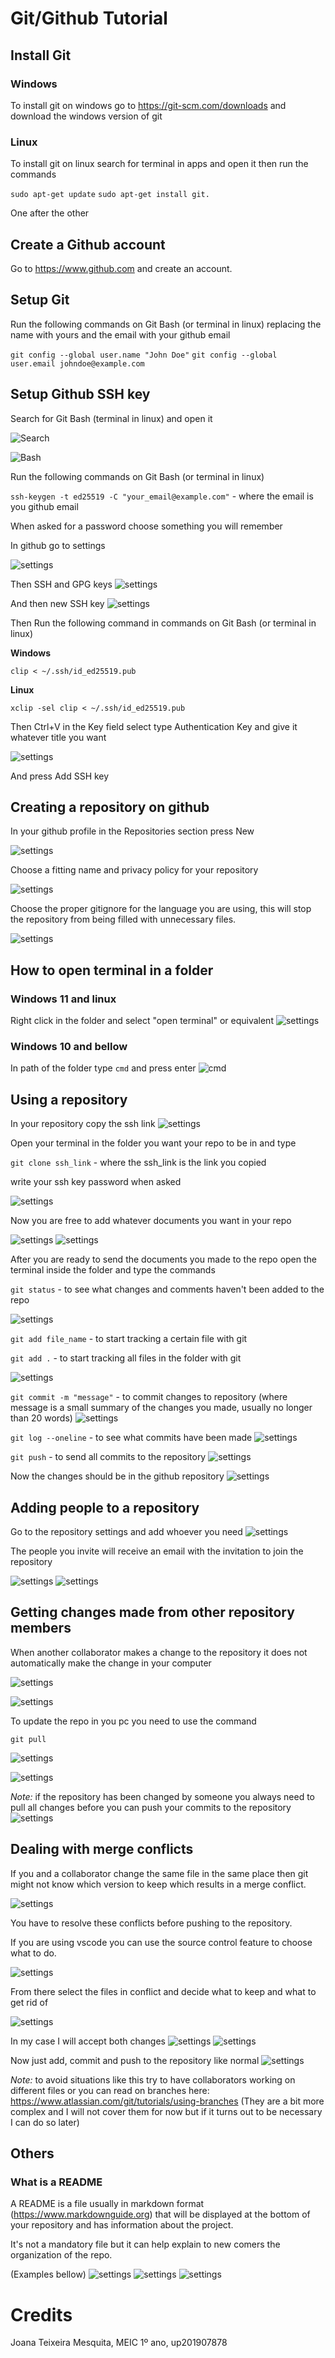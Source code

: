 # Git/Github Tutorial

## Install Git

### Windows

To install git on windows go to https://git-scm.com/downloads and download the windows version of git

### Linux

To install git on linux search for terminal in apps and open it then run the commands

`sudo apt-get update` 
`sudo apt-get install git.`

One after the other

## Create a Github account

Go to https://www.github.com and create an account.

## Setup Git

Run the following commands on Git Bash (or terminal in linux) replacing the name with yours and the email with your github email

`git config --global user.name "John Doe"`
`git config --global user.email johndoe@example.com`

## Setup Github SSH key

Search for Git Bash (terminal in linux) and open it

![Search](images/git_bash_search.png)

![Bash](images/git_bash.png)

Run the following commands on Git Bash (or terminal in linux)

`ssh-keygen -t ed25519 -C "your_email@example.com"` - where the email is you github email

When asked for a password choose something you will remember

In github go to settings

![settings](images/git_hub_settings.png)

Then SSH and GPG keys
![settings](images/ssh_gpg_keys.png)

And then new SSH key
![settings](images/new_ssh.png)

Then Run the following command in commands on Git Bash (or terminal in linux)

**Windows**

`clip < ~/.ssh/id_ed25519.pub`

**Linux**

`xclip -sel clip < ~/.ssh/id_ed25519.pub`

Then Ctrl+V in the Key field select type Authentication Key and give it whatever title you want

![settings](images/create_key.png)

And press Add SSH key

## Creating a repository on github

In your github profile in the Repositories section press New

![settings](images/github_create_repo.png)

Choose a fitting name and privacy policy for your repository

![settings](images/create_op.png)

Choose the proper gitignore for the language you are using, this will stop the repository from being filled with unnecessary files.

![settings](images/git_ignore.png)

## How to open terminal in a folder

### Windows 11 and linux

Right click in the folder and select "open terminal" or equivalent
![settings](images/open%20terminal.png)

### Windows 10 and bellow

In path of the folder type `cmd` and press enter
![cmd](images/cmd.png)


## Using a repository

In your repository copy the ssh link
![settings](images/repo_ssh_2.png)

Open your terminal in the folder you want your repo to be in and type

`git clone ssh_link` - where the ssh_link is the link you copied
 
write your ssh key password when asked

![settings](images/clone.png)

Now you are free to add whatever documents you want in your repo

![settings](images/before.png)
![settings](images/after.png)

After you are ready to send the documents you made to the repo open the terminal inside the folder and type the commands

`git status` - to see what changes and comments haven't been added to the repo 

![settings](images/status.png)

`git add file_name` - to start tracking a certain file with git

`git add .` - to start tracking all files in the folder with git

![settings](images/add.png)

`git commit -m "message"` - to commit changes to repository (where message is a small summary of the changes you made, usually no longer than 20 words)
![settings](images/commit.png)

`git log --oneline` - to see what commits have been made
![settings](images/log.png)


`git push` - to send all commits to the repository
![settings](images/push.png)

Now the changes should be in the github repository
![settings](images/github_after.png)

## Adding people to a repository

Go to the repository settings and add whoever you need
![settings](images/add_person.png)

The people you invite will receive an email with the invitation to join the repository

![settings](images/email.png)
![settings](images/collaborator.png)

## Getting changes made from other repository members

When another collaborator makes a change to the repository it does not automatically make the change in your computer

![settings](images/repo_change.png)


![settings](images/pc_not_change.png)

To update the repo in you pc you need to use the command

`git pull`

![settings](images/pull.png)

![settings](images/change_pc.png)

*Note:* if the repository has been changed by someone you always need to pull all changes before you can push your commits to the repository
![settings](images/must_pull.png)


## Dealing with merge conflicts

If you and a collaborator change the same file in the same place then git might not know which version to keep which results in a merge conflict.

![settings](images/conflict.png)

You have to resolve these conflicts before pushing to the repository.

If you are using vscode you can use the source control feature to choose what to do.

![settings](images/source_control.png)

From there select the files in conflict and decide what to keep and what to get rid of

![settings](images/choose_how_to_resolve.png)

In my case I will accept both changes
![settings](images/accept_both.png)
![settings](images/accepted_both.png)

Now just add, commit and push to the repository like normal
![settings](images/solve_conflict.png)

*Note:* to avoid situations like this try to have collaborators working on different files or you can read on branches here: https://www.atlassian.com/git/tutorials/using-branches (They are a bit more complex and I will not cover them for now but if it turns out to be necessary I can do so later)

## Others

### What is a README

A README is a file usually in markdown format (https://www.markdownguide.org) that will be displayed at the bottom of your repository and has information about the project. 

It's not a mandatory file but it can help explain to new comers the organization of the repo.

(Examples bellow)
![settings](images/readme_one.png)
![settings](images/readme_two.png)
![settings](images/readme_three.png)

# Credits

Joana Teixeira Mesquita, MEIC 1º ano, up201907878